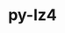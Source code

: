 ---
title: "py-lz4"
layout: cache
categories: [package, develop]
meta: {"compilers": ["gcc@11.4.0"], "num_specs": 3, "num_specs_by_stack": {"hep": 3, "root": 3}, "oss": ["ubuntu22.04"], "platforms": ["linux"], "stacks": ["hep", "root"], "targets": ["x86_64_v3"], "versions": ["4.0.2"]}
spec_details: [{"compiler": "gcc@11.4.0", "hash": "2y52yes3eeauesne2icvw5uaahh26iyf", "os": "ubuntu22.04", "platform": "linux", "size": "-", "stacks": ["hep", "root"], "target": "x86_64_v3", "variants": ["build_system=python_pip"], "versions": ["4.0.2"]}, {"compiler": "gcc@11.4.0", "hash": "abpqfdxenn5zm4xkg6o2il6dmx6la7bt", "os": "ubuntu22.04", "platform": "linux", "size": "-", "stacks": ["hep", "root"], "target": "x86_64_v3", "variants": ["build_system=python_pip"], "versions": ["4.0.2"]}, {"compiler": "gcc@11.4.0", "hash": "nqfzunjlxjvuqcmtgitstecv2rcisv62", "os": "ubuntu22.04", "platform": "linux", "size": "-", "stacks": ["hep", "root"], "target": "x86_64_v3", "variants": ["build_system=python_pip"], "versions": ["4.0.2"]}]
---